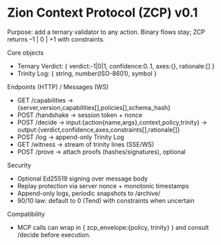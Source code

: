 # Zion Context Protocol (ZCP) v0.1

Purpose: add a ternary validator to any action. Binary flows stay; ZCP returns –1 | 0 | +1 with constraints.

Core objects
- Ternary Verdict: { verdict:-1|0|1, confidence:0..1, axes:{}, rationale:[] }
- Trinity Log: { string, number(ISO-8601), symbol }

Endpoints (HTTP) / Messages (WS)
- GET /capabilities -> {server,version,capabilities[],policies[],schema_hash}
- POST /handshake   -> session token + nonce
- POST /decide      -> input:{action{name,args},context,policy,trinity} -> output:{verdict,confidence,axes,constraints[],rationale[]}
- POST /log         -> append-only Trinity Log
- GET /witness      -> stream of trinity lines (SSE/WS)
- POST /prove       -> attach proofs (hashes/signatures), optional

Security
- Optional Ed25519 signing over message body
- Replay protection via server nonce + monotonic timestamps
- Append-only logs, periodic snapshots to /archive/
- 90/10 law: default to 0 (Tend) with constraints when uncertain

Compatibility
- MCP calls can wrap in { zcp_envelope:{policy, trinity} } and consult /decide before execution.
